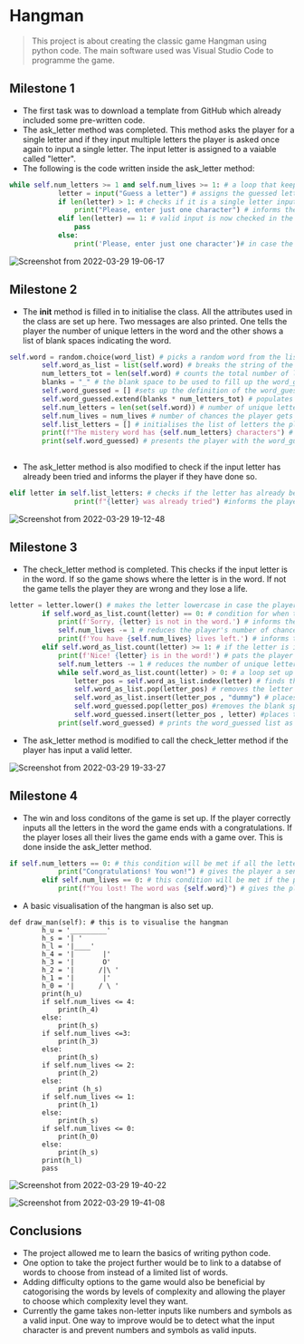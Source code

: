 # Hangman

> This project is about creating the classic game Hangman using python code. The main software used was Visual Studio Code to programme the game. 


## Milestone 1

- The first task was to download a template from GitHub which already included some pre-written code.
- The ask_letter method was completed. This method asks the player for a single letter and if they input multiple letters the player is asked once again to input a single letter. The input letter is assigned to a vaiable called "letter". 
- The following is the code written inside the ask_letter method:

  
```python
while self.num_letters >= 1 and self.num_lives >= 1: # a loop that keeps asking the player for a letter until they either run out of chances of completes the word
            letter = input("Guess a letter") # assigns the guessed letter to a variable 
            if len(letter) > 1: # checks if it is a single letter input
                print("Please, enter just one character") # informs the player of their wrongdoing
            elif len(letter) == 1: # valid input is now checked in the mystery word
                pass
            else:
                print('Please, enter just one character')# in case the other conditions are not met 
```

![Screenshot from 2022-03-29 19-06-17](https://user-images.githubusercontent.com/101988764/160676692-4528210e-ace2-4ee3-9adc-5df9a38163b6.png)


## Milestone 2

- The __init__ method is filled in to initialise the class. All the attributes used in the class are set up here. Two messages are also printed. One tells the player the number of unique letters in the word and the other shows a list of blank spaces indicating the word.

```python
self.word = random.choice(word_list) # picks a random word from the list of prespecified words
        self.word_as_list = list(self.word) # breaks the string of the chose word into individual letters in a list
        num_letters_tot = len(self.word) # counts the total number of letter in the list
        blanks = "_" # the blank space to be used to fill up the word_guessed list
        self.word_guessed = [] #sets up the definition of the word_guessed as a list
        self.word_guessed.extend(blanks * num_letters_tot) # populates word_guessed with blank spaces according to the total number of letters in the word
        self.num_letters = len(set(self.word)) # number of unique letters
        self.num_lives = num_lives # number of chances the player gets
        self.list_letters = [] # initialises the list of letters the player will guess 
        print(f"The mistery word has {self.num_letters} characters") # gives the player a hint of the number of unique letters in the list
        print(self.word_guessed) # presents the player with the word_guessed list 
      
```

- The ask_letter method is also modified to check if the input letter has already been tried and informs the player if they have done so.

```python
elif letter in self.list_letters: # checks if the letter has already been guessed
                print(f"{letter} was already tried") #informs the player of their wrongdoing

```

![Screenshot from 2022-03-29 19-12-48](https://user-images.githubusercontent.com/101988764/160677712-a514be7e-943c-4587-a83a-e5609d78f415.png)


## Milestone 3

- The check_letter method is completed. This checks if the input letter is in the word. If so the game shows where the letter is in the word. If not the game tells the player they are wrong and they lose a life.

```python
letter = letter.lower() # makes the letter lowercase in case the player uses a captial letter as input
        if self.word_as_list.count(letter) == 0: # condition for when the letter is not in the word
            print(f'Sorry, {letter} is not in the word.') # informs the player of their wrongdoing 
            self.num_lives -= 1 # reduces the player's number of chances by 1
            print(f'You have {self.num_lives} lives left.') # informs the player the number of chances left
        elif self.word_as_list.count(letter) >= 1: # if the letter is in the word
            print(f'Nice! {letter} is in the word!') # pats the player on the back
            self.num_letters -= 1 # reduces the number of unique letter by 1
            while self.word_as_list.count(letter) > 0: # a loop set up to replace the letter in the word_guessed list
                letter_pos = self.word_as_list.index(letter) # finds the index of the letter in the word_as_list
                self.word_as_list.pop(letter_pos) # removes the letter from word_as_list
                self.word_as_list.insert(letter_pos , "dummy") # places a dummy item in the list to make indexing manageable 
                self.word_guessed.pop(letter_pos) #removes the blank space from the index position of the word_guessed list 
                self.word_guessed.insert(letter_pos , letter) #places the letter into the index position of the word_guessed list
            print(self.word_guessed) # prints the word_guessed list as it currently stands
```
- The ask_letter method is modified to call the check_letter method if the player has input a valid letter.

![Screenshot from 2022-03-29 19-33-27](https://user-images.githubusercontent.com/101988764/160681185-40faab5b-ac88-481e-b4f2-456f93c9a007.png)

## Milestone 4

- The win and loss conditons of the game is set up. If the player correctly inputs all the letters in the word the game ends with a congratulations. If the player loses all their lives the game ends with a game over. This is done inside the ask_letter method.

```python
if self.num_letters == 0: # this condition will be met if all the letters have been guessed correctly
            print("Congratulations! You won!") # gives the player a sense of accomplishment  
        elif self.num_lives == 0: # this condition will be met if the player runs out of chances
            print(f"You lost! The word was {self.word}") # gives the player a sense of frustration  
```
- A basic visualisation of the hangman is also set up.

```pytohn
def draw_man(self): # this is to visualise the hangman
        h_u = '_________'
        h_s = '| '
        h_l = '|____'
        h_4 = '|       |'
        h_3 = '|       O'
        h_2 = '|      /|\ '
        h_1 = '|       |'
        h_0 = '|      / \ '
        print(h_u)
        if self.num_lives <= 4:
            print(h_4)
        else:
            print(h_s)
        if self.num_lives <=3:
            print(h_3)
        else:
            print(h_s)
        if self.num_lives <= 2:
            print(h_2)
        else: 
            print (h_s)
        if self.num_lives <= 1:
            print(h_1)
        else:
            print(h_s)
        if self.num_lives <= 0:
            print(h_0)
        else:
            print(h_s)
        print(h_l)
        pass
```

![Screenshot from 2022-03-29 19-40-22](https://user-images.githubusercontent.com/101988764/160682249-0f25bf59-e14e-4e15-b9c0-15bc04eabbc1.png)

![Screenshot from 2022-03-29 19-41-08](https://user-images.githubusercontent.com/101988764/160682358-e12cce8a-92e0-4374-864a-93687e9d8ef1.png)




## Conclusions

- The project allowed me to learn the basics of writing python code.
- One option to take the project further would be to link to a databse of words to choose from instead of a limited list of words.
- Adding difficulty options to the game would also be beneficial by catogorising the words by levels of complexity and allowing the player to choose which complexity level they want.
- Currently the game takes non-letter inputs like numbers and symbols as a valid input. One way to improve would be to detect what the input character is and prevent numbers and symbols as valid inputs.

